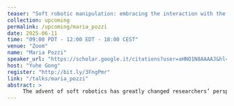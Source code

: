 ```yaml
---
teaser: "Soft robotic manipulation: embracing the interaction with the real world"
collection: upcoming
permalink: /upcoming/maria_pozzi
date: 2025-06-11
time: "09:00 PDT - 12:00 EDT - 18:00 CEST"
venue: "Zoom"
name: "Maria Pozzi"
speaker_url: "https://scholar.google.it/citations?user=aHNO1N8AAAAJ&hl=en"
host: "Yuhe Gong"
register: "http://bit.ly/3FngPmr"
link: "/talks/maria_pozzi"
abstract: >
     The advent of soft robotics has greatly changed researchers’ perspective on robotic manipulation. The philosophy of embedding the intelligence of the robot into its structure has led to new prototypes of robotic hands and grippers that show capabilities that were inconceivable with their rigid counterparts. Over the past decade, several different gripper prototypes have been developed, but still the question of how to exploit their embodied intelligence in real-world grasping and manipulation tasks remains open. This presentation will outline on-going research efforts on how to unlock new manipulation skills in soft-rigid grippers, and will discuss the application of soft manipulation principles in human-robot interaction.
---
```

